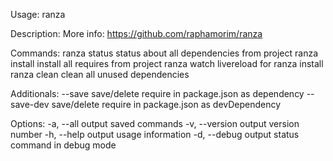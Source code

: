 
Usage: ranza <command>

Description:
More info: https://github.com/raphamorim/ranza

Commands:
 ranza status         status about all dependencies from project
 ranza install        install all requires from project
 ranza watch          livereload for ranza install
 ranza clean          clean all unused dependencies

Additionals:
 --save		      save/delete require in package.json as dependency
 --save-dev	      save/delete require in package.json as devDependency

Options:
 -a, --all             output saved commands
 -v, --version         output version number
 -h, --help            output usage information
 -d, --debug           output status command in debug mode
